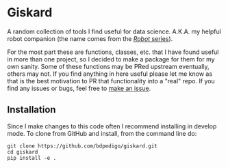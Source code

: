 # Giskard

A random collection of tools I find useful for data science. A.K.A. my helpful robot 
companion (the name comes from the [*Robot* series](https://en.wikipedia.org/wiki/List_of_Robot_series_characters#R._Giskard_Reventlov)).

For the most part these are functions, classes, etc. that I have found useful in more
than one project, so I decided to make a package for them for my own sanity. Some of
these functions may be PRed upstream eventually, others may not. If you find anything 
in here useful please let me know as that is the best motivation to PR that 
functionality into a "real" repo. If you find any issues or bugs, feel free to 
[make an issue](https://github.com/bdpedigo/giskard/issues).

## Installation
Since I make changes to this code often I recommend installing in develop mode.
To clone from GitHub and install, from the command line do:
```
git clone https://github.com/bdpedigo/giskard.git
cd giskard
pip install -e .
```
